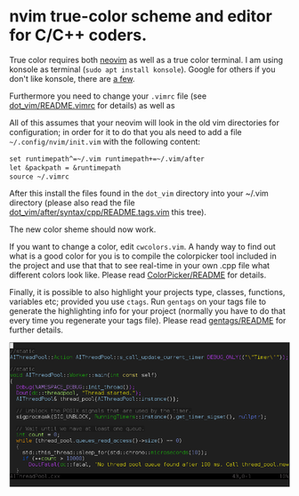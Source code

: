# nvim true-color scheme and editor for C/C++ coders.

True color requires both [neovim](https://neovim.io/) as well as a true color terminal.
I am using konsole as terminal (`sudo apt install konsole`).
Google for others if you don't like konsole, there are [a few](http://homeonrails.com/2016/05/truecolor-in-gnome-terminal-tmux-and-neovim/).

Furthermore you need to change your `.vimrc` file (see
[dot\_vim/README.vimrc](dot_vim/README.vimrc) for details) as well as 

All of this assumes that your neovim will look in the old
vim directories for configuration; in order for it to do
that you als need to add a file `~/.config/nvim/init.vim`
with the following content:

```
set runtimepath^=~/.vim runtimepath+=~/.vim/after
let &packpath = &runtimepath
source ~/.vimrc
```

After this install the files found in the `dot_vim` directory
into your ~/.vim directory (please also read the file
[dot\_vim/after/syntax/cpp/README.tags.vim](dot_vim/after/syntax/cpp/README.tags.vim) this tree).

The new color sheme should now work.

If you want to change a color, edit `cwcolors.vim`. A handy
way to find out what is a good color for you is to compile
the colorpicker tool included in the project and use that
that to see real-time in your own .cpp file what different
colors look like. Please read [ColorPicker/README](ColorPicker/README) for
details.

Finally, it is possible to also highlight your projects
type, classes, functions, variables etc; provided you
use `ctags`. Run `gentags` on your tags file to generate
the highlighting info for your project (normally you
have to do that every time you regenerate your tags file).
Please read [gentags/README](gentags/README) for further details.

<img src="/screenshot.png" alt="An example screenshot"/>
